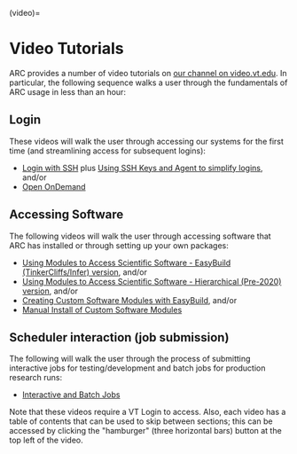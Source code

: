 (video)=

# Video Tutorials

ARC provides a number of video tutorials on [our channel on video.vt.edu](https://video.vt.edu/channel/Advanced%2BResearch%2BComputing/ "our channel on video.vt.edu"). In particular, the following sequence walks a user through the fundamentals of ARC usage in less than an hour:

## Login
These videos will walk the user through accessing our systems for the first time (and streamlining access for subsequent logins):
- [Login with SSH](https://video.vt.edu/media/ARCA+Accessing+clusters+from+the+command+line+via+SSH/1_nkojfb72/176584251 "Login with SSH") plus [Using SSH Keys and Agent to simplify logins](https://video.vt.edu/media/ARCA+Using+SSH+Keys+and+Agent+to+simplify+logins/1_68mcs8yt/176584251 "Using SSH Keys and Agent to simplify logins"), and/or
- [Open OnDemand](https://video.vt.edu/media/ARCA+Open+OnDemand+for+Browser-based+Cluster+Access/1_nkp1ebuu/176584251 "Open OnDemand")

## Accessing Software
The following videos will walk the user through accessing software that ARC has installed or through setting up your own packages:
- [Using Modules to Access Scientific Software - EasyBuild (TinkerCliffs/Infer) version](https://video.vt.edu/media/ARCA+Using+modules+to+access+software+packages+%28EasyBuild+version%29/0_nhj2cdjy/176584251 "EasyBuild (TinkerCliffs) version"), and/or
- [Using Modules to Access Scientific Software - Hierarchical (Pre-2020) version](https://video.vt.edu/media/ARCA+Using+modules+to+access+software+packages+%28Pre-2020+version%29/1_f8unqdml/176584251 "Hierarchical (Pre-2020) version"), and/or
- [Creating Custom Software Modules with EasyBuild](https://video.vt.edu/media/Creating+Custom+Software+Modules+with+EasyBuild/1_et3mu28o "Creating Custom Software Modules with EasyBuild"), and/or
- [Manual Install of Custom Software Modules](https://video.vt.edu/media/Building+Custom+Software+Modules+Manually+on+ARC%27s+Resources/1_ylh24w9q "Custom, Manual Install of Custom Software Modules")

## Scheduler interaction (job submission)
The following will walk the user through the process of submitting interactive jobs for testing/development and batch jobs for production research runs:
- [Interactive and Batch Jobs](https://video.vt.edu/media/ARCA+Interactive+and+Batch+Jobs/1_doz5ylqg/176584251 "Interactive and Batch Jobs")

Note that these videos require a VT Login to access. Also, each video has a table of contents that can be used to skip between sections; this can be accessed by clicking the "hamburger" (three horizontal bars) button at the top left of the video.
